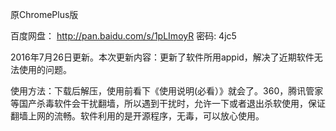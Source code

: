 原ChromePlus版

百度网盘： http://pan.baidu.com/s/1pLImoyR 密码: 4jc5

2016年7月26日更新。本次更新内容：更新了软件所用appid，解决了近期软件无法使用的问题。

使用方法：下载后解压，使用前看下《使用说明(必看）》就会了。360，腾讯管家等国产杀毒软件会干扰翻墙，所以遇到干扰时，允许一下或者退出杀软使用，保证翻墙上网的流畅。软件利用的是开源程序，无毒，可以放心使用。